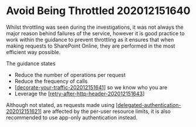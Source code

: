 # Avoid Being Throttled 202012151640

Whilst throttling was seen during the investigations, it was not always the major reason behind failures of the service, however it is good practice to work within the guidance to prevent throttling as it ensures that when making requests to SharePoint Online, they are performed in the most efficient way possible.

The guidance states

 - Reduce the number of operations per request
 - Reduce the frequency of calls
 - [[decorate-your-traffic-202012151641]] so we know who you are
 - Leverage the [[retry-after-http-header-202012151643]]

Although not stated, as requests made using [[delegated-authentication-202012151621]] are affected by the per-user resource limits, it is also recommended to use app-only authentication instead.

[//begin]: # "Autogenerated link references for markdown compatibility"
[decorate-your-traffic-202012151641]: decorate-your-traffic-202012151641 "Decorate Your Traffic 202012151641"
[retry-after-http-header-202012151643]: retry-after-http-header-202012151643 "Retry-After HTTP Header 202012151643"
[delegated-authentication-202012151621]: delegated-authentication-202012151621 "Delegated Authentication 202012151621"
[//end]: # "Autogenerated link references"